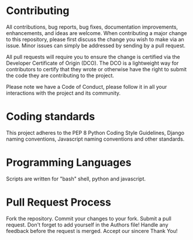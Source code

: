 # Contributing
All contributions, bug reports, bug fixes, documentation improvements, enhancements, and ideas are welcome.
When contributing a major change to this repository, please first discuss the change you wish to make via an issue. Minor issues can simply be addressed by sending by a pull request.

All pull requests will require you to ensure the change is certified via the Developer Certificate of Origin (DCO). The DCO is a lightweight way for contributors to certify that they wrote or otherwise have the right to submit the code they are contributing to the project.

Please note we have a Code of Conduct, please follow it in all your interactions with the project and its community.

# Coding standards
This project adheres to the PEP 8 Python Coding Style Guidelines, Django naming conventions, Javascript naming conventions and other standards.

# Programming Languages
Scripts are written for "bash" shell, python and javascript.

# Pull Request Process
Fork the repository.
Commit your changes to your fork.
Submit a pull request. Don't forget to add yourself in the Authors file!
Handle any feedback before the request is merged.
Accept our sincere Thank You!
